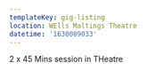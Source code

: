 ```yaml
---
templateKey: gig-listing
location: WElls Maltings Theatre
datetime: '1630089033'
---
```

2 x 45 Mins session in THeatre